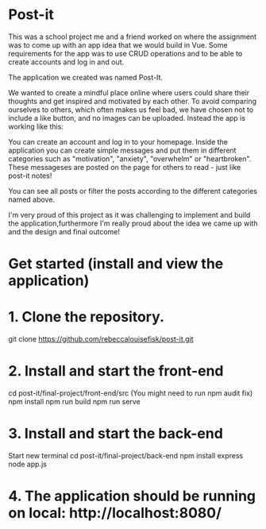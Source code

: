 <h1>Post-it</h1>

This was a school project me and a friend worked on where the assignment was to come up with an app idea that we would build in Vue. Some requirements for the app was to use CRUD operations and to be able to create accounts and log in and out. 

The application we created was named Post-It. 

We wanted to create a mindful place online where users could share their thoughts and get inspired and motivated by each other. To avoid comparing ourselves to others, which often makes us feel bad, we have chosen not to include a like button, and no images can be uploaded. Instead the app is working like this:

You can create an account and log in to your homepage. Inside the application you can create simple messages and put them in different categories such as "motivation", "anxiety", "overwhelm" or "heartbroken". These messageses are posted on the page for others to read - just like post-it notes!

You can see all posts or filter the posts according to the different categories named above. 

I'm very proud of this project as it was challenging to implement and build the application,furthermore I'm really proud about the idea we came up with 
and the design and final outcome!

<h1>Get started (install and view the application)</h1>

# 1. Clone the repository.
git clone https://github.com/rebeccalouisefisk/post-it.git

# 2. Install and start the front-end 
cd post-it/final-project/front-end/src
(You might need to run npm audit fix)
npm install
npm run build
npm run serve

# 3. Install and start the back-end
Start new terminal 
cd post-it/final-project/back-end
npm install express
node app.js

# 4. The application should be running on local: http://localhost:8080/
